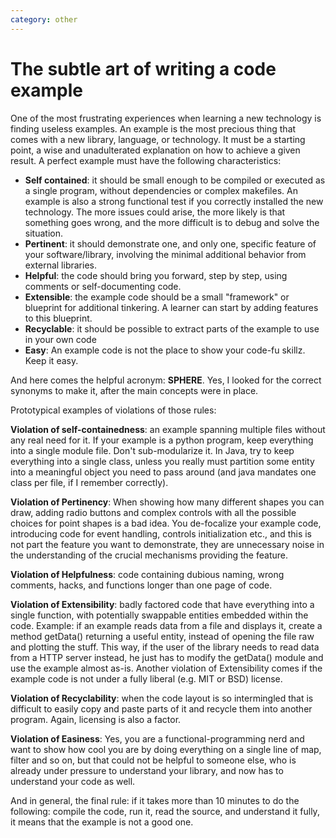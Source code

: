 ```yaml
---
category: other
---
```

The subtle art of writing a code example
========================================

One of the most frustrating experiences when learning a new technology
is finding useless examples. An example is the most precious thing that
comes with a new library, language, or technology. It must be a starting
point, a wise and unadulterated explanation on how to achieve a given
result. A perfect example must have the following characteristics:

-   **Self contained**: it should be small enough to be compiled or
    executed as a single program, without dependencies or complex
    makefiles. An example is also a strong functional test if you
    correctly installed the new technology. The more issues could arise,
    the more likely is that something goes wrong, and the more difficult
    is to debug and solve the situation.
-   **Pertinent**: it should demonstrate one, and only one, specific
    feature of your software/library, involving the minimal additional
    behavior from external libraries.
-   **Helpful**: the code should bring you forward, step by step, using
    comments or self-documenting code.
-   **Extensible**: the example code should be a small \"framework\" or
    blueprint for additional tinkering. A learner can start by adding
    features to this blueprint.
-   **Recyclable**: it should be possible to extract parts of the
    example to use in your own code
-   **Easy**: An example code is not the place to show your code-fu
    skillz. Keep it easy.

And here comes the helpful acronym: **SPHERE**. Yes, I looked for the
correct synonyms to make it, after the main concepts were in place.

Prototypical examples of violations of those rules:

**Violation of self-containedness**: an example spanning multiple files
without any real need for it. If your example is a python program, keep
everything into a single module file. Don\'t sub-modularize it. In Java,
try to keep everything into a single class, unless you really must
partition some entity into a meaningful object you need to pass around
(and java mandates one class per file, if I remember correctly).

**Violation of Pertinency**: When showing how many different shapes you
can draw, adding radio buttons and complex controls with all the
possible choices for point shapes is a bad idea. You de-focalize your
example code, introducing code for event handling, controls
initialization etc., and this is not part the feature you want to
demonstrate, they are unnecessary noise in the understanding of the
crucial mechanisms providing the feature.

**Violation of Helpfulness**: code containing dubious naming, wrong
comments, hacks, and functions longer than one page of code.

**Violation of Extensibility**: badly factored code that have everything
into a single function, with potentially swappable entities embedded
within the code. Example: if an example reads data from a file and
displays it, create a method getData() returning a useful entity,
instead of opening the file raw and plotting the stuff. This way, if the
user of the library needs to read data from a HTTP server instead, he
just has to modify the getData() module and use the example almost
as-is. Another violation of Extensibility comes if the example code is
not under a fully liberal (e.g. MIT or BSD) license.

**Violation of Recyclability**: when the code layout is so intermingled
that is difficult to easily copy and paste parts of it and recycle them
into another program. Again, licensing is also a factor.

**Violation of Easiness**: Yes, you are a functional-programming nerd
and want to show how cool you are by doing everything on a single line
of map, filter and so on, but that could not be helpful to someone else,
who is already under pressure to understand your library, and now has to
understand your code as well.

And in general, the final rule: if it takes more than 10 minutes to do
the following: compile the code, run it, read the source, and understand
it fully, it means that the example is not a good one.
